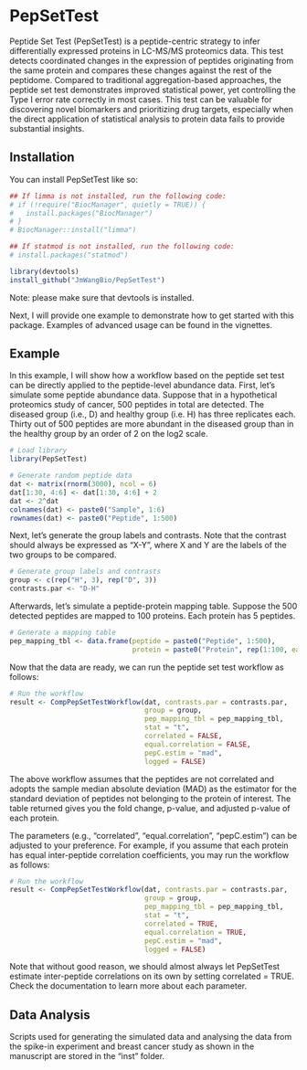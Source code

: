 
<!-- README.md is generated from README.Rmd. Please edit that file -->

# PepSetTest

<!-- badges: start -->
<!-- badges: end -->

Peptide Set Test (PepSetTest) is a peptide-centric strategy to infer
differentially expressed proteins in LC-MS/MS proteomics data. This test
detects coordinated changes in the expression of peptides originating
from the same protein and compares these changes against the rest of the
peptidome. Compared to traditional aggregation-based approaches, the
peptide set test demonstrates improved statistical power, yet
controlling the Type I error rate correctly in most cases. This test can
be valuable for discovering novel biomarkers and prioritizing drug
targets, especially when the direct application of statistical analysis
to protein data fails to provide substantial insights.

## Installation

You can install PepSetTest like so:

``` r
## If limma is not installed, run the following code:
# if (!require("BiocManager", quietly = TRUE)) {
#   install.packages("BiocManager")
# }
# BiocManager::install("limma")

## If statmod is not installed, run the following code:
# install.packages("statmod")

library(devtools)
install_github("JmWangBio/PepSetTest")
```

Note: please make sure that devtools is installed.

Next, I will provide one example to demonstrate how to get started with this package. 
Examples of advanced usage can be found in the vignettes.

## Example 

In this example, I will show how a workflow based on the peptide set
test can be directly applied to the peptide-level abundance data. First,
let’s simulate some peptide abundance data. Suppose that in a
hypothetical proteomics study of cancer, 500 peptides in total are
detected. The diseased group (i.e., D) and healthy group (i.e. H) has
three replicates each. Thirty out of 500 peptides are more abundant in
the diseased group than in the healthy group by an order of 2 on the
log2 scale.

``` r
# Load library
library(PepSetTest)

# Generate random peptide data
dat <- matrix(rnorm(3000), ncol = 6)
dat[1:30, 4:6] <- dat[1:30, 4:6] + 2
dat <- 2^dat
colnames(dat) <- paste0("Sample", 1:6)
rownames(dat) <- paste0("Peptide", 1:500)
```

Next, let’s generate the group labels and contrasts. Note that the
contrast should always be expressed as “X-Y”, where X and Y are the
labels of the two groups to be compared.

``` r
# Generate group labels and contrasts
group <- c(rep("H", 3), rep("D", 3))
contrasts.par <- "D-H"
```

Afterwards, let’s simulate a peptide-protein mapping table. Suppose the
500 detected peptides are mapped to 100 proteins. Each protein has 5
peptides.

``` r
# Generate a mapping table
pep_mapping_tbl <- data.frame(peptide = paste0("Peptide", 1:500),
                              protein = paste0("Protein", rep(1:100, each = 5)))
```

Now that the data are ready, we can run the peptide set test
workflow as follows:

``` r
# Run the workflow
result <- CompPepSetTestWorkflow(dat, contrasts.par = contrasts.par,
                                 group = group,
                                 pep_mapping_tbl = pep_mapping_tbl,
                                 stat = "t",
                                 correlated = FALSE,
                                 equal.correlation = FALSE,
                                 pepC.estim = "mad",
                                 logged = FALSE)
```

The above workflow assumes that the peptides are not correlated and
adopts the sample median absolute deviation (MAD) as the estimator for
the standard deviation of peptides not belonging to the protein of
interest. The table returned gives you the fold change, p-value, and
adjusted p-value of each protein.

The parameters (e.g., “correlated”, “equal.correlation”, “pepC.estim”)
can be adjusted to your preference. For example, if you assume that each
protein has equal inter-peptide correlation coefficients, you may run
the workflow as follows:

``` r
# Run the workflow
result <- CompPepSetTestWorkflow(dat, contrasts.par = contrasts.par,
                                 group = group,
                                 pep_mapping_tbl = pep_mapping_tbl,
                                 stat = "t",
                                 correlated = TRUE,
                                 equal.correlation = TRUE,
                                 pepC.estim = "mad",
                                 logged = FALSE)
```

Note that without good reason, we should almost always let PepSetTest estimate 
inter-peptide correlations on its own by setting correlated = TRUE. 
Check the documentation to learn more about each parameter.

## Data Analysis

Scripts used for generating the simulated data and analysing the data
from the spike-in experiment and breast cancer study as shown in the
manuscript are stored in the “inst” folder.

